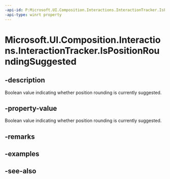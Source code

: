 ```yaml
---
-api-id: P:Microsoft.UI.Composition.Interactions.InteractionTracker.IsPositionRoundingSuggested
-api-type: winrt property
---
```


<!-- Property syntax
public bool IsPositionRoundingSuggested { get; }
-->

# Microsoft.UI.Composition.Interactions.InteractionTracker.IsPositionRoundingSuggested

## -description
Boolean value indicating whether position rounding is currently suggested.

## -property-value
Boolean value indicating whether position rounding is currently suggested.

## -remarks

## -examples

## -see-also
